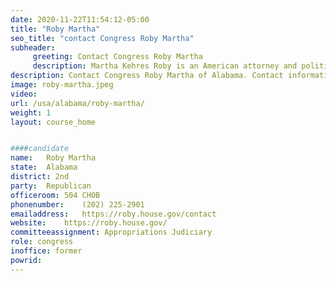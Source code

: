 ```yaml
---
date: 2020-11-22T11:54:12-05:00
title: "Roby Martha"
seo_title: "contact Congress Roby Martha"
subheader:
     greeting: Contact Congress Roby Martha 
     description: Martha Kehres Roby is an American attorney and politician serving as the U.S. Representative for Alabama's 2nd congressional district since 2011. A member of the Republican Party, she defeated the incumbent Democratic U.S. Representative Bobby Bright in 2010.
description: Contact Congress Roby Martha of Alabama. Contact information for Roby Martha includes email address, phone number, and mailing address.
image: roby-martha.jpeg
video: 
url: /usa/alabama/roby-martha/
weight: 1
layout: course_home


####candidate
name:	Roby Martha
state:	Alabama
district: 2nd
party:	Republican
officeroom:	504 CHOB
phonenumber:	(202) 225-2901
emailaddress:	https://roby.house.gov/contact
website:	https://roby.house.gov/
committeeassignment: Appropriations Judiciary
role: congress
inoffice: former
powrid: 
---
```


